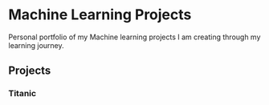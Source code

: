 # Machine Learning Projects
Personal portfolio of my Machine learning projects I am creating through my learning journey.

## Projects
### Titanic